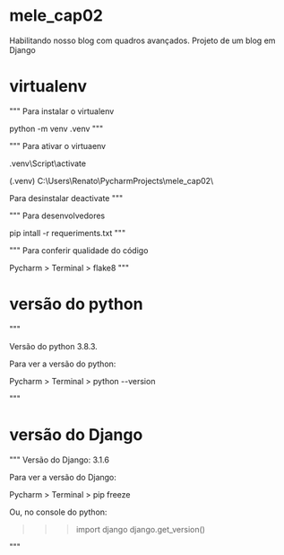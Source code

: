 # mele_cap02
Habilitando nosso blog com quadros avançados.
Projeto de um blog em Django

# virtualenv
""" 
Para  instalar o virtualenv

python -m venv .venv
"""

"""
Para ativar o virtuaenv

.venv\Script\activate

(.venv) C:\Users\Renato\PycharmProjects\mele_cap02\

Para desinstalar
deactivate
"""

"""
Para desenvolvedores

pip intall -r requeriments.txt
"""

"""
Para conferir qualidade do código

Pycharm > Terminal > flake8
"""

# versão do python
"""

Versão do python 3.8.3.

Para ver a versão do python:

Pycharm > Terminal > python --version

"""

# versão do Django
"""
Versão do Django: 3.1.6

Para ver a versão do Django:

Pycharm > Terminal > pip freeze

Ou, no console do python:

>>> import django
>>> django.get_version()

"""  


